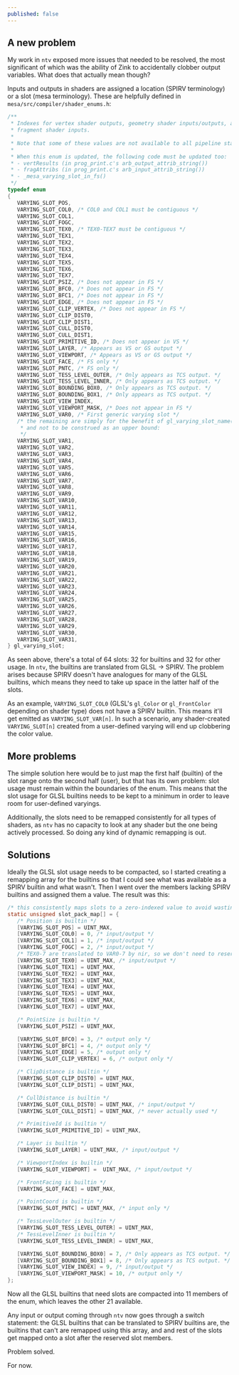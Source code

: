 ```yaml
---
published: false
---
```

## A new problem

My work in `ntv` exposed more issues that needed to be resolved, the most significant of which was the ability of Zink to accidentally clobber output variables. What does that actually mean though?

Inputs and outputs in shaders are assigned a location (SPIRV terminology) or a slot (mesa terminology). These are helpfully defined in `mesa/src/compiler/shader_enums.h`:

```c
/**
 * Indexes for vertex shader outputs, geometry shader inputs/outputs, and
 * fragment shader inputs.
 *
 * Note that some of these values are not available to all pipeline stages.
 *
 * When this enum is updated, the following code must be updated too:
 * - vertResults (in prog_print.c's arb_output_attrib_string())
 * - fragAttribs (in prog_print.c's arb_input_attrib_string())
 * - _mesa_varying_slot_in_fs()
 */
typedef enum
{
   VARYING_SLOT_POS,
   VARYING_SLOT_COL0, /* COL0 and COL1 must be contiguous */
   VARYING_SLOT_COL1,
   VARYING_SLOT_FOGC,
   VARYING_SLOT_TEX0, /* TEX0-TEX7 must be contiguous */
   VARYING_SLOT_TEX1,
   VARYING_SLOT_TEX2,
   VARYING_SLOT_TEX3,
   VARYING_SLOT_TEX4,
   VARYING_SLOT_TEX5,
   VARYING_SLOT_TEX6,
   VARYING_SLOT_TEX7,
   VARYING_SLOT_PSIZ, /* Does not appear in FS */
   VARYING_SLOT_BFC0, /* Does not appear in FS */
   VARYING_SLOT_BFC1, /* Does not appear in FS */
   VARYING_SLOT_EDGE, /* Does not appear in FS */
   VARYING_SLOT_CLIP_VERTEX, /* Does not appear in FS */
   VARYING_SLOT_CLIP_DIST0,
   VARYING_SLOT_CLIP_DIST1,
   VARYING_SLOT_CULL_DIST0,
   VARYING_SLOT_CULL_DIST1,
   VARYING_SLOT_PRIMITIVE_ID, /* Does not appear in VS */
   VARYING_SLOT_LAYER, /* Appears as VS or GS output */
   VARYING_SLOT_VIEWPORT, /* Appears as VS or GS output */
   VARYING_SLOT_FACE, /* FS only */
   VARYING_SLOT_PNTC, /* FS only */
   VARYING_SLOT_TESS_LEVEL_OUTER, /* Only appears as TCS output. */
   VARYING_SLOT_TESS_LEVEL_INNER, /* Only appears as TCS output. */
   VARYING_SLOT_BOUNDING_BOX0, /* Only appears as TCS output. */
   VARYING_SLOT_BOUNDING_BOX1, /* Only appears as TCS output. */
   VARYING_SLOT_VIEW_INDEX,
   VARYING_SLOT_VIEWPORT_MASK, /* Does not appear in FS */
   VARYING_SLOT_VAR0, /* First generic varying slot */
   /* the remaining are simply for the benefit of gl_varying_slot_name()
    * and not to be construed as an upper bound:
    */
   VARYING_SLOT_VAR1,
   VARYING_SLOT_VAR2,
   VARYING_SLOT_VAR3,
   VARYING_SLOT_VAR4,
   VARYING_SLOT_VAR5,
   VARYING_SLOT_VAR6,
   VARYING_SLOT_VAR7,
   VARYING_SLOT_VAR8,
   VARYING_SLOT_VAR9,
   VARYING_SLOT_VAR10,
   VARYING_SLOT_VAR11,
   VARYING_SLOT_VAR12,
   VARYING_SLOT_VAR13,
   VARYING_SLOT_VAR14,
   VARYING_SLOT_VAR15,
   VARYING_SLOT_VAR16,
   VARYING_SLOT_VAR17,
   VARYING_SLOT_VAR18,
   VARYING_SLOT_VAR19,
   VARYING_SLOT_VAR20,
   VARYING_SLOT_VAR21,
   VARYING_SLOT_VAR22,
   VARYING_SLOT_VAR23,
   VARYING_SLOT_VAR24,
   VARYING_SLOT_VAR25,
   VARYING_SLOT_VAR26,
   VARYING_SLOT_VAR27,
   VARYING_SLOT_VAR28,
   VARYING_SLOT_VAR29,
   VARYING_SLOT_VAR30,
   VARYING_SLOT_VAR31,
} gl_varying_slot;
```
As seen above, there's a total of 64 slots: 32 for builtins and 32 for other usage. In `ntv`, the builtins are translated from GLSL -> SPIRV. The problem arises because SPIRV doesn't have analogues for many of the GLSL builtins, which means they need to take up space in the latter half of the slots.

As an example, `VARYING_SLOT_COL0` (GLSL's `gl_Color` or `gl_FrontColor` depending on shader type) does not have a SPIRV builtin. This means it'll get emitted as `VARYING_SLOT_VAR[n]`. In such a scenario, any shader-created `VARYING_SLOT[n]` created from a user-defined varying will end up clobbering the color value.

## More problems
The simple solution here would be to just map the first half (builtin) of the slot range onto the second half (user), but that has its own problem: slot usage must remain within the boundaries of the enum. This means that the slot usage for GLSL builtins needs to be kept to a minimum in order to leave room for user-defined varyings.

Additionally, the slots need to be remapped consistently for all types of shaders, as `ntv` has no capacity to look at any shader but the one being actively processed. So doing any kind of dynamic remapping is out.

## Solutions
Ideally the GLSL slot usage needs to be compacted, so I started creating a remapping array for the builtins so that I could see what was available as a SPIRV builtin and what wasn't. Then I went over the members lacking SPIRV builtins and assigned them a value. The result was this:

```c
/* this consistently maps slots to a zero-indexed value to avoid wasting slots */
static unsigned slot_pack_map[] = {
   /* Position is builtin */
   [VARYING_SLOT_POS] = UINT_MAX,
   [VARYING_SLOT_COL0] = 0, /* input/output */
   [VARYING_SLOT_COL1] = 1, /* input/output */
   [VARYING_SLOT_FOGC] = 2, /* input/output */
   /* TEX0-7 are translated to VAR0-7 by nir, so we don't need to reserve */
   [VARYING_SLOT_TEX0] = UINT_MAX, /* input/output */
   [VARYING_SLOT_TEX1] = UINT_MAX,
   [VARYING_SLOT_TEX2] = UINT_MAX,
   [VARYING_SLOT_TEX3] = UINT_MAX,
   [VARYING_SLOT_TEX4] = UINT_MAX,
   [VARYING_SLOT_TEX5] = UINT_MAX,
   [VARYING_SLOT_TEX6] = UINT_MAX,
   [VARYING_SLOT_TEX7] = UINT_MAX,

   /* PointSize is builtin */
   [VARYING_SLOT_PSIZ] = UINT_MAX,

   [VARYING_SLOT_BFC0] = 3, /* output only */
   [VARYING_SLOT_BFC1] = 4, /* output only */
   [VARYING_SLOT_EDGE] = 5, /* output only */
   [VARYING_SLOT_CLIP_VERTEX] = 6, /* output only */

   /* ClipDistance is builtin */
   [VARYING_SLOT_CLIP_DIST0] = UINT_MAX,
   [VARYING_SLOT_CLIP_DIST1] = UINT_MAX,

   /* CullDistance is builtin */
   [VARYING_SLOT_CULL_DIST0] = UINT_MAX, /* input/output */
   [VARYING_SLOT_CULL_DIST1] = UINT_MAX, /* never actually used */

   /* PrimitiveId is builtin */
   [VARYING_SLOT_PRIMITIVE_ID] = UINT_MAX,

   /* Layer is builtin */
   [VARYING_SLOT_LAYER] = UINT_MAX, /* input/output */

   /* ViewportIndex is builtin */
   [VARYING_SLOT_VIEWPORT] =  UINT_MAX, /* input/output */

   /* FrontFacing is builtin */
   [VARYING_SLOT_FACE] = UINT_MAX,

   /* PointCoord is builtin */
   [VARYING_SLOT_PNTC] = UINT_MAX, /* input only */

   /* TessLevelOuter is builtin */
   [VARYING_SLOT_TESS_LEVEL_OUTER] = UINT_MAX,
   /* TessLevelInner is builtin */
   [VARYING_SLOT_TESS_LEVEL_INNER] = UINT_MAX,

   [VARYING_SLOT_BOUNDING_BOX0] = 7, /* Only appears as TCS output. */
   [VARYING_SLOT_BOUNDING_BOX1] = 8, /* Only appears as TCS output. */
   [VARYING_SLOT_VIEW_INDEX] = 9, /* input/output */
   [VARYING_SLOT_VIEWPORT_MASK] = 10, /* output only */
};
```
Now all the GLSL builtins that need slots are compacted into 11 members of the enum, which leaves the other 21 available.

Any input or output coming through `ntv` now goes through a switch statement: the GLSL builtins that can be translated to SPIRV builtins are, the builtins that can't are remapped using this array, and and rest of the slots get mapped onto a slot after the reserved slot members.

Problem solved.

For now.